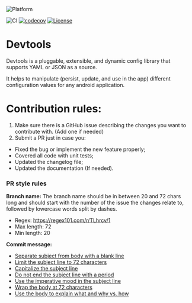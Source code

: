 ![Platform](https://img.shields.io/badge/platform-Android%20%7C%20iOS-lightgrey?style=flat)

![CI](https://github.com/maximbircu/devtools-library/workflows/CI/badge.svg?branch=master)
[![codecov](https://codecov.io/gh/maximbircu/devtools-library/branch/master/graph/badge.svg?token=TP8XUCW2HB)](https://codecov.io/gh/maximbircu/devtools-library)
[![License](https://img.shields.io/badge/License-Apache%202.0-blue.svg)](https://github.com/maximbircu/devtools-library/blob/master/LICENSE.md)
# Devtools

Devtools is a pluggable, extensible, and dynamic config library that supports YAML or JSON as a source.

It helps to manipulate (persist, update, and use in the app) different configuration values for any android application.

# Contribution rules:
1. Make sure there is a GitHub issue describing the changes you want to contribute with. (Add one if needed)
2. Submit a PR just in case you:
  - Fixed the bug or implement the new feature properly;
  - Covered all code with unit tests;
  - Updated the changelog file;
  - Updated the documentation (If needed).

### PR style rules
**Branch name:**
The branch name should be in between 20 and 72 chars long and should start with the number of the issue the changes relate to, followed by lowercase words split by dashes.
- Regex: https://regex101.com/r/TLhrcv/1
- Max length: 72
- Min length: 20

**Commit message:**
- [Separate subject from body with a blank line](https://chris.beams.io/posts/git-commit/#separate)
- [Limit the subject line to 72 characters](https://chris.beams.io/posts/git-commit/#limit-50)
- [Capitalize the subject line](https://chris.beams.io/posts/git-commit/#capitalize)
- [Do not end the subject line with a period](https://chris.beams.io/posts/git-commit/#end)
- [Use the imperative mood in the subject line](https://chris.beams.io/posts/git-commit/#imperative)
- [Wrap the body at 72 characters](https://chris.beams.io/posts/git-commit/#wrap-72)
- [Use the body to explain what and why vs. how](https://chris.beams.io/posts/git-commit/#why-not-how)

